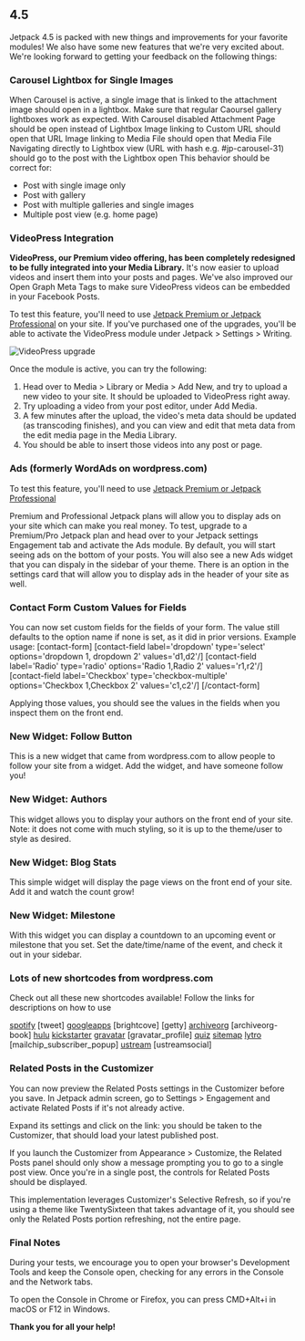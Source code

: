 ## 4.5

Jetpack 4.5 is packed with new things and improvements for your favorite modules! We also have some new features that we're very excited about. We're looking forward to getting your feedback on the following things:

### Carousel Lightbox for Single Images
When Carousel is active, a single image that is linked to the attachment image should open in a lightbox.
Make sure that regular Caoursel gallery lightboxes work as expected.
With Carousel disabled Attachment Page should be open instead of Lightbox
Image linking to Custom URL should open that URL
Image linking to Media File should open that Media File
Navigating directly to Lightbox view (URL with hash e.g. #jp-carousel-31) should go to the post with the Lightbox open
This behavior should be correct for:
- Post with single image only
- Post with gallery
- Post with multiple galleries and single images
- Multiple post view (e.g. home page)

### VideoPress Integration
**VideoPress, our Premium video offering, has been completely redesigned to be fully integrated into your Media Library.** It's now easier to upload videos and insert them into your posts and pages.
We've also improved our Open Graph Meta Tags to make sure VideoPress videos can be embedded in your Facebook Posts.

To test this feature, you'll need to use [Jetpack Premium or Jetpack Professional](https://jetpack.com/features/) on your site. If you've purchased one of the upgrades, you'll be able to activate the VideoPress module under Jetpack > Settings > Writing.

![VideoPress upgrade](https://cloud.githubusercontent.com/assets/5528445/20008893/b296c05c-a278-11e6-89af-f086aac100fe.png)

Once the module is active, you can try the following:

1. Head over to Media > Library or Media > Add New, and try to upload a new video to your site. It should be uploaded to VideoPress right away.
2. Try uploading a video from your post editor, under Add Media.
3. A few minutes after the upload, the video's meta data should be updated (as transcoding finishes), and you can view and edit that meta data from the edit media page in the Media Library.
4. You should be able to insert those videos into any post or page.

### Ads (formerly WordAds on wordpress.com)
To test this feature, you'll need to use [Jetpack Premium or Jetpack Professional](https://jetpack.com/features/)

Premium and Professional Jetpack plans will allow you to display ads on your site which can make you real money.
To test, upgrade to a Premium/Pro Jetpack plan and head over to your Jetpack settings Engagement tab and activate the Ads module.
By default, you will start seeing ads on the bottom of your posts.
You will also see a new Ads widget that you can dispaly in the sidebar of your theme.
There is an option in the settings card that will allow you to display ads in the header of your site as well.

### Contact Form Custom Values for Fields
You can now set custom fields for the fields of your form.  The value still defaults to the option name if none is set, as it did in prior versions.
Example usage:
[contact-form]
[contact-field label='dropdown' type='select' options='dropdown 1, dropdown 2' values='d1,d2'/]
[contact-field label='Radio' type='radio' options='Radio 1,Radio 2' values='r1,r2'/]
[contact-field label='Checkbox' type='checkbox-multiple' options='Checkbox 1,Checkbox 2' values='c1,c2'/]
[/contact-form]

Applying those values, you should see the values in the fields when you inspect them on the front end.

### New Widget: Follow Button
This is a new widget that came from wordpress.com to allow people to follow your site from a widget.
Add the widget, and have someone follow you!

### New Widget: Authors
This widget allows you to display your authors on the front end of your site.
Note: it does not come with much styling, so it is up to the theme/user to style as desired.

### New Widget: Blog Stats
This simple widget will display the page views on the front end of your site.
Add it and watch the count grow!

### New Widget: Milestone
With this widget you can display a countdown to an upcoming event or milestone that you set. Set the date/time/name of the event, and check it out in your sidebar.

### Lots of new shortcodes from wordpress.com
Check out all these new shortcodes available! Follow the links for descriptions on how to use

[spotify](https://en.support.wordpress.com/audio/spotify/)
[tweet]
[googleapps](https://en.support.wordpress.com/google-docs/)
[brightcove]
[getty]
[archiveorg](http://support.wordpress.com/videos/the-internet-archive/)
[archiveorg-book]
[hulu](https://en.support.wordpress.com/videos/hulu/)
[kickstarter](https://en.support.wordpress.com/videos/kickstarter/)
[gravatar](https://en.support.wordpress.com/gravatar-shortcode/)
[gravatar_profile]
[quiz](https://en.support.wordpress.com/quiz-shortcode/)
[sitemap](https://en.support.wordpress.com/sitemaps/shortcode/)
[lytro](https://en.support.wordpress.com/lytro/)
[mailchip_subscriber_popup]
[ustream](http://support.wordpress.com/videos/ustream-tv/)
[ustreamsocial]

### Related Posts in the Customizer
You can now preview the Related Posts settings in the Customizer before you save. In Jetpack admin screen, go to Settings > Engagement and activate Related Posts if it's not already active.

Expand its settings and click on the link: you should be taken to the Customizer, that should load your latest published post.

If you launch the Customizer from Appearance > Customize, the Related Posts panel should only show a message prompting you to go to a single post view. Once you're in a single post, the controls for Related Posts should be displayed.

This implementation leverages Customizer's Selective Refresh, so if you're using a theme like TwentySixteen that takes advantage of it, you should see only the Related Posts portion refreshing, not the entire page.

### Final Notes
During your tests, we encourage you to open your browser's Development Tools and keep the Console open, checking for any errors in the Console and the Network tabs.

To open the Console in Chrome or Firefox, you can press CMD+Alt+i in macOS or F12 in Windows.

**Thank you for all your help!**
